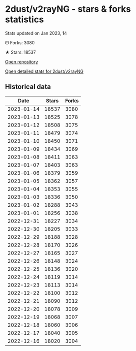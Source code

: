 # 2dust/v2rayNG - stars & forks statistics

Stats updated on Jan 2023, 14

☋ Forks: 3080

★ Stars: 18537

[Open repository](https://github.com/2dust/v2rayNG)

[Open detailed stats for 2dust/v2rayNG](https://reviewgithub.com/rep/2dust/v2rayNG)

## Historical data
| Date | Stars | Forks |
|------|-------|-------|
| 2023-01-14 | 18537 | 3080 | 
| 2023-01-13 | 18525 | 3078 | 
| 2023-01-12 | 18508 | 3075 | 
| 2023-01-11 | 18479 | 3074 | 
| 2023-01-10 | 18450 | 3071 | 
| 2023-01-09 | 18434 | 3069 | 
| 2023-01-08 | 18411 | 3063 | 
| 2023-01-07 | 18403 | 3063 | 
| 2023-01-06 | 18379 | 3059 | 
| 2023-01-05 | 18362 | 3057 | 
| 2023-01-04 | 18353 | 3055 | 
| 2023-01-03 | 18336 | 3050 | 
| 2023-01-02 | 18288 | 3043 | 
| 2023-01-01 | 18256 | 3038 | 
| 2022-12-31 | 18227 | 3034 | 
| 2022-12-30 | 18205 | 3033 | 
| 2022-12-29 | 18188 | 3028 | 
| 2022-12-28 | 18170 | 3026 | 
| 2022-12-27 | 18165 | 3027 | 
| 2022-12-26 | 18148 | 3024 | 
| 2022-12-25 | 18136 | 3020 | 
| 2022-12-24 | 18119 | 3014 | 
| 2022-12-23 | 18113 | 3014 | 
| 2022-12-22 | 18100 | 3012 | 
| 2022-12-21 | 18090 | 3012 | 
| 2022-12-20 | 18078 | 3009 | 
| 2022-12-19 | 18068 | 3007 | 
| 2022-12-18 | 18060 | 3006 | 
| 2022-12-17 | 18040 | 3005 | 
| 2022-12-16 | 18020 | 3004 | 

